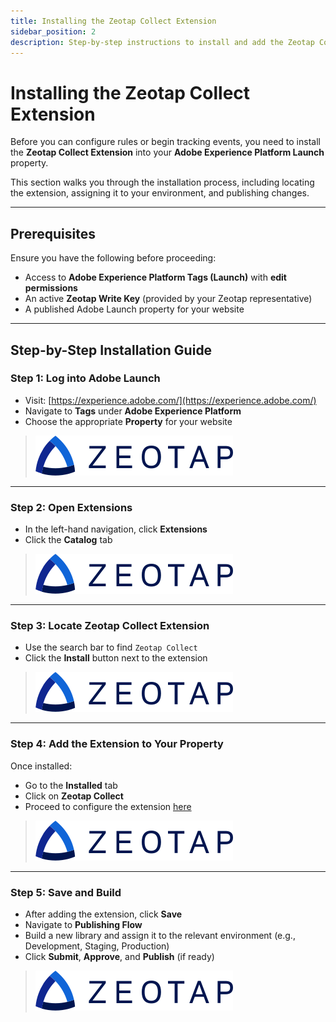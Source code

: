 ```yaml
---
title: Installing the Zeotap Collect Extension
sidebar_position: 2
description: Step-by-step instructions to install and add the Zeotap Collect Extension to your Adobe Launch property.
---
```


# Installing the Zeotap Collect Extension

Before you can configure rules or begin tracking events, you need to install the **Zeotap Collect Extension** into your **Adobe Experience Platform Launch** property.

This section walks you through the installation process, including locating the extension, assigning it to your environment, and publishing changes.

---

## Prerequisites

Ensure you have the following before proceeding:

- Access to **Adobe Experience Platform Tags (Launch)** with **edit permissions**
- An active **Zeotap Write Key** (provided by your Zeotap representative)
- A published Adobe Launch property for your website

---

## Step-by-Step Installation Guide

### Step 1: Log into Adobe Launch

- Visit: [https://experience.adobe.com/](https://experience.adobe.com/)
- Navigate to **Tags** under **Adobe Experience Platform**
- Choose the appropriate **Property** for your website

> ![Adobe Launch Property Dashboard](../../static/img/zeotap_logo.svg)

---

### Step 2: Open Extensions

- In the left-hand navigation, click **Extensions**
- Click the **Catalog** tab

> ![Extensions Catalog Tab](../../static/img/zeotap_logo.svg)

---

### Step 3: Locate Zeotap Collect Extension

- Use the search bar to find `Zeotap Collect`
- Click the **Install** button next to the extension

> ![Zeotap Extension in Catalog](../../static/img/zeotap_logo.svg)

---

### Step 4: Add the Extension to Your Property

Once installed:

- Go to the **Installed** tab
- Click on **Zeotap Collect**
- Proceed to configure the extension [here](./configure)

> ![Installed Zeotap Extension](../../static/img/zeotap_logo.svg)

---

### Step 5: Save and Build

- After adding the extension, click **Save**
- Navigate to **Publishing Flow**
- Build a new library and assign it to the relevant environment (e.g., Development, Staging, Production)
- Click **Submit**, **Approve**, and **Publish** (if ready)

> ![Publishing Flow](../../static/img/zeotap_logo.svg)

